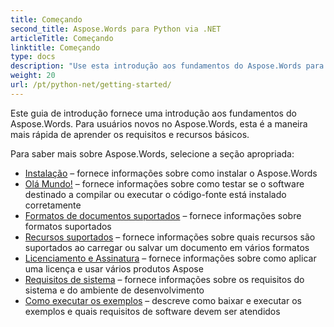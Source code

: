```yaml
---
title: Começando
second_title: Aspose.Words para Python via .NET
articleTitle: Começando
linktitle: Começando
type: docs
description: "Use esta introdução aos fundamentos do Aspose.Words para Python via .NET para começar a perceber o valor do Aspose.Words para o seu negócio."
weight: 20
url: /pt/python-net/getting-started/
---
```


Este guia de introdução fornece uma introdução aos fundamentos do Aspose.Words. Para usuários novos no Aspose.Words, esta é a maneira mais rápida de aprender os requisitos e recursos básicos.

Para saber mais sobre Aspose.Words, selecione a seção apropriada:

- [Instalação](/words/pt/python-net/installation/) – fornece informações sobre como instalar o Aspose.Words
- [Olá Mundo!](/words/pt/python-net/hello-world/) – fornece informações sobre como testar se o software destinado a compilar ou executar o código-fonte está instalado corretamente
- [Formatos de documentos suportados](/words/pt/python-net/supported-document-formats/) – fornece informações sobre formatos suportados
- [Recursos suportados](/words/pt/python-net/features/) – fornece informações sobre quais recursos são suportados ao carregar ou salvar um documento em vários formatos
- [Licenciamento e Assinatura](/words/pt/python-net/licensing/) – fornece informações sobre como aplicar uma licença e usar vários produtos Aspose
- [Requisitos de sistema](/words/pt/python-net/system-requirements/) – fornece informações sobre os requisitos do sistema e do ambiente de desenvolvimento
- [Como executar os exemplos](/words/pt/python-net/how-to-run-the-examples/) – descreve como baixar e executar os exemplos e quais requisitos de software devem ser atendidos

